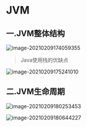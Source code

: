 # JVM

## 一.JVM整体结构

![image-20210209174059355](https://typora1-1304288279.cos.ap-beijing.myqcloud.com/image-20210209174059355.png)

> Java使用栈的优缺点

![image-20210209175241010](https://typora1-1304288279.cos.ap-beijing.myqcloud.com/image-20210209175241010.png)

## 二.JVM生命周期

![image-20210209180253453](https://typora1-1304288279.cos.ap-beijing.myqcloud.com/image-20210209180253453.png)

![image-20210209180644227](https://typora1-1304288279.cos.ap-beijing.myqcloud.com/image-20210209180644227.png)